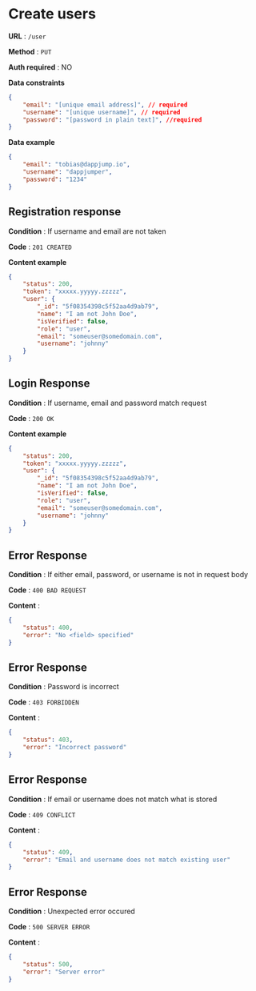 # Create users

**URL** : `/user`

**Method** : `PUT`

**Auth required** : NO

**Data constraints**

```json
{
    "email": "[unique email address]", // required
    "username": "[unique username]", // required
    "password": "[password in plain text]", //required
}
```

**Data example**

```json
{
    "email": "tobias@dappjump.io",
    "username": "dappjumper",
    "password": "1234"
}
```

## Registration response

**Condition** : If username and email are not taken

**Code** : `201 CREATED`

**Content example**

```json
{
    "status": 200,
    "token": "xxxxx.yyyyy.zzzzz",
    "user": {
        "_id": "5f08354398c5f52aa4d9ab79",
        "name": "I am not John Doe",
        "isVerified": false,
        "role": "user",
        "email": "someuser@somedomain.com",
        "username": "johnny"
    }
}
```

## Login Response

**Condition** : If username, email and password match request

**Code** : `200 OK`

**Content example**

```json
{
    "status": 200,
    "token": "xxxxx.yyyyy.zzzzz",
    "user": {
        "_id": "5f08354398c5f52aa4d9ab79",
        "name": "I am not John Doe",
        "isVerified": false,
        "role": "user",
        "email": "someuser@somedomain.com",
        "username": "johnny"
    }
}
```

## Error Response

**Condition** : If either email, password, or username is not in request body

**Code** : `400 BAD REQUEST`

**Content** :

```json
{
    "status": 400,
    "error": "No <field> specified"
}
```

## Error Response

**Condition** : Password is incorrect

**Code** : `403 FORBIDDEN`

**Content** :

```json
{
    "status": 403,
    "error": "Incorrect password"
}
```

## Error Response

**Condition** : If email or username does not match what is stored

**Code** : `409 CONFLICT`

**Content** :

```json
{
    "status": 409,
    "error": "Email and username does not match existing user"
}
```

## Error Response

**Condition** : Unexpected error occured

**Code** : `500 SERVER ERROR`

**Content** :

```json
{
    "status": 500,
    "error": "Server error"
}
```
